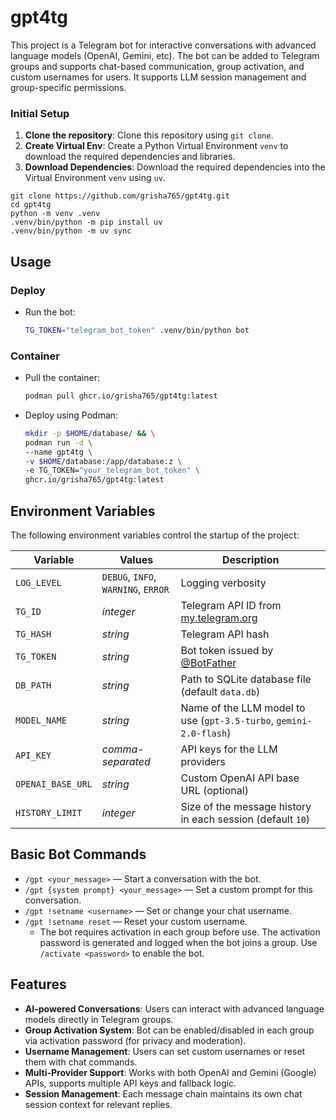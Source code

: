 # gpt4tg
This project is a Telegram bot for interactive conversations with advanced language models (OpenAI, Gemini, etc). The bot can be added to Telegram groups and supports chat-based communication, group activation, and custom usernames for users. It supports LLM session management and group-specific permissions.

### Initial Setup

1. **Clone the repository**: Clone this repository using `git clone`.
2. **Create Virtual Env**: Create a Python Virtual Environment `venv` to download the required dependencies and libraries.
3. **Download Dependencies**: Download the required dependencies into the Virtual Environment `venv` using `uv`.

```shell
git clone https://github.com/grisha765/gpt4tg.git
cd gpt4tg
python -m venv .venv
.venv/bin/python -m pip install uv
.venv/bin/python -m uv sync
```

## Usage

### Deploy

- Run the bot:
    ```bash
    TG_TOKEN="telegram_bot_token" .venv/bin/python bot
    ```

### Container

- Pull the container:
    ```bash
    podman pull ghcr.io/grisha765/gpt4tg:latest
    ```

- Deploy using Podman:
    ```bash
    mkdir -p $HOME/database/ && \
    podman run -d \
    --name gpt4tg \
    -v $HOME/database:/app/database:z \
    -e TG_TOKEN="your_telegram_bot_token" \
    ghcr.io/grisha765/gpt4tg:latest
    ```

## Environment Variables

The following environment variables control the startup of the project:

| Variable          | Values                              | Description                                                        |
| ----------------- | ----------------------------------- | ------------------------------------------------------------------ |
| `LOG_LEVEL`       | `DEBUG`, `INFO`, `WARNING`, `ERROR` | Logging verbosity                                                  |
| `TG_ID`           | *integer*                           | Telegram API ID from [my.telegram.org](https://my.telegram.org)    |
| `TG_HASH`         | *string*                            | Telegram API hash                                                  |
| `TG_TOKEN`        | *string*                            | Bot token issued by [@BotFather](https://t.me/BotFather)           |
| `DB_PATH`         | *string*                            | Path to SQLite database file (default `data.db`)                   |
| `MODEL_NAME`      | *string*                            | Name of the LLM model to use (`gpt-3.5-turbo`, `gemini-2.0-flash`) |
| `API_KEY`         | *comma-separated*                   | API keys for the LLM providers                                     |
| `OPENAI_BASE_URL` | *string*                            | Custom OpenAI API base URL (optional)                              |
| `HISTORY_LIMIT`   | *integer*                           | Size of the message history in each session (default `10`)         |

## Basic Bot Commands

- `/gpt <your_message>` — Start a conversation with the bot.
- `/gpt {system prompt} <your_message>` — Set a custom prompt for this conversation.
- `/gpt !setname <username>` — Set or change your chat username.
- `/gpt !setname reset` — Reset your custom username.
    - The bot requires activation in each group before use. The activation password is generated and logged when the bot joins a group. Use `/activate <password>` to enable the bot.

## Features

- **AI-powered Conversations**:
  Users can interact with advanced language models directly in Telegram groups.
- **Group Activation System**:
  Bot can be enabled/disabled in each group via activation password (for privacy and moderation).
- **Username Management**:
  Users can set custom usernames or reset them with chat commands.
- **Multi-Provider Support**:
  Works with both OpenAI and Gemini (Google) APIs, supports multiple API keys and fallback logic.
- **Session Management**:
  Each message chain maintains its own chat session context for relevant replies.
